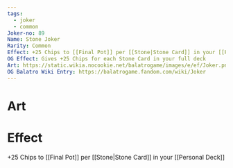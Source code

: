 ```yaml
---
tags:
  - joker
  - common
Joker-no: 89
Name: Stone Joker
Rarity: Common
Effect: +25 Chips to [[Final Pot]] per [[Stone|Stone Card]] in your [[Personal Deck]]
OG Effect: Gives +25 Chips for each Stone Card in your full deck
Art: https://static.wikia.nocookie.net/balatrogame/images/e/ef/Joker.png/revision/latest?cb=20230925003651
OG Balatro Wiki Entry: https://balatrogame.fandom.com/wiki/Joker
---
```

# Art
# Effect
+25 Chips to [[Final Pot]] per [[Stone|Stone Card]] in your [[Personal Deck]]